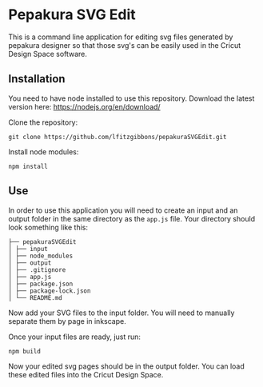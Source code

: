 
# Pepakura SVG Edit
This is a command line application for editing svg files generated by pepakura designer so that those svg's can be easily used in the Cricut Design Space software.

## Installation
You need to have node installed to use this repository. Download the latest version here: https://nodejs.org/en/download/

Clone the repository:

    git clone https://github.com/lfitzgibbons/pepakuraSVGEdit.git

Install node modules:

    npm install

## Use
In order to use this application you will need to create an input and an output folder in the same directory as the `app.js` file. Your directory should look something like this:
```
├── pepakuraSVGEdit
│ ├── input
│ ├── node_modules
│ ├── output
│ ├── .gitignore
│ ├── app.js
│ ├── package.json
│ ├── package-lock.json
│ └── README.md
```
Now add your SVG files to the input folder. You will need to manually separate them by page in inkscape.

Once your input files are ready, just run:

    npm build

Now your edited svg pages should be in the output folder. You can load these edited files into the Cricut Design Space. 
